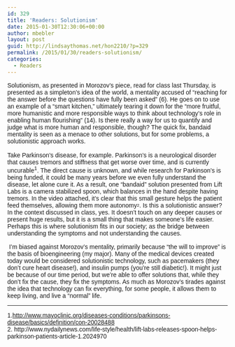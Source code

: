 ```yaml
---
id: 329
title: 'Readers: Solutionism'
date: 2015-01-30T12:30:06+00:00
author: mbebler
layout: post
guid: http://lindsaythomas.net/hon2210/?p=329
permalink: /2015/01/30/readers-solutionism/
categories:
  - Readers
---
```

<div>
</div>

<div>
  <span style="font-family: helvetica,arial,sans-serif">Solutionism, as presented in Morozov&#8217;s piece, read for class last Thursday, is presented as a simpleton&#8217;s idea of the world, a mentality accused of &#8220;reaching for the answer before the questions have fully been asked&#8221; (6). He goes on to use an example of a &#8220;smart kitchen,&#8221; ultimately tearing it down for the &#8220;more fruitful, more humanistic and more responsible ways to think about technology&#8217;s role in enabling human flourishing&#8221; (14). Is there really a way for us to quantify and judge what is more human and responsible, though? The quick fix, bandaid mentality is seen as a menace to other solutions, but for some problems, a solutionistic approach works. </span>
</div>

<div>
  <span style="font-family: helvetica,arial,sans-serif"> </span>
</div>

<div>
  <span style="font-family: helvetica,arial,sans-serif">Take Parkinson&#8217;s disease, for example. Parkinson&#8217;s is a neurological disorder that causes tremors and stiffness that get worse over time, and is currently uncurable<sup>1</sup>. The direct cause is unknown, and while research for Parkinson&#8217;s is being funded, it could be many years before we even fully understand the disease, let alone cure it. As a result, one &#8220;bandaid&#8221; solution presented from Lift Labs is a camera stabilized spoon, which balances in the hand despite having tremors. In the video attached, it&#8217;s clear that this small gesture helps the patient feed themselves, allowing them more autonomy<sup><sub>2</sub></sup>. Is this a solutionistic answer? In the context discussed in class, yes. It doesn&#8217;t touch on any deeper causes or present huge results, but it is a small thing that makes someone&#8217;s life easier. Perhaps this is where solutionism fits in our society; as the bridge between understanding the symptoms and not understanding the causes. <br /></span>
</div>

<div>
</div>

<div>
  </p>
</div>

<div>
   <span style="font-family: helvetica,arial,sans-serif">I&#8217;m biased against Morozov&#8217;s mentality, primarily because &#8220;the will to improve&#8221; is the basis of bioengineering (my major). Many of the medical devices created today would be considered solutionistic technology, such as pacemakers (they don&#8217;t cure heart disease!), and insulin pumps (you&#8217;re still diabetic!). It might just be because of our time period, but we&#8217;re able to offer solutions that, while they don&#8217;t fix the cause, they fix the symptoms. As much as Morozov&#8217;s tirades against the idea that technology can fix everything, for some people, it allows them to keep living, and live a &#8220;normal&#8221; life.</span>
</div>

<div>
  <hr />
</div>

<div>
</div>

<div>
  <span style="font-family: helvetica,arial,sans-serif">1.<a href="http://www.mayoclinic.org/diseases-conditions/parkinsons-disease/basics/definition/con-20028488">http://www.mayoclinic.org/diseases-conditions/parkinsons-disease/basics/definition/con-20028488</a></span>
</div>

<div>
  <span style="font-family: helvetica,arial,sans-serif">2. http://www.nydailynews.com/life-style/health/lift-labs-releases-spoon-helps-parkinson-patients-article-1.2024970</span>
</div>